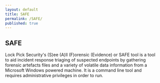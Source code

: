 ```yaml
---
layout: default
title: SAFE
permalink: /SAFE/
published: true
---
```


<!--
Where other men blindly follow the truth, Remember, nothing is true.
Where other men are limited by morality or law, Remember, everything is permitted.
We work in the dark to serve the light.
//-->

## SAFE

Lock Pick Security's (S)ee (A)ll (F)orensic (Evidence) or SAFE tool is a tool to aid incident response triaging of suspected endpoints by gathering forensic artefacts files and a variety of volatile data information from a Microsoft Windows powered machine. It is a command line tool and requires administrative privileges in order to run.